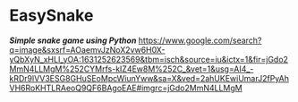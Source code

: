 # EasySnake
***Simple snake game using Python***
https://www.google.com/search?q=image&sxsrf=AOaemvJzNoX2vw6H0X-yQbXyN_xHLI_yOA:1631252623569&tbm=isch&source=iu&ictx=1&fir=jGdo2MmN4LLMgM%252CYMrfs-kIZ4Ew8M%252C_&vet=1&usg=AI4_-kRDr9lVV3ESG8GHuSEoMpcWiunYww&sa=X&ved=2ahUKEwiUmarJ2fPyAhVH6RoKHTLRAeoQ9QF6BAgoEAE#imgrc=jGdo2MmN4LLMgM
